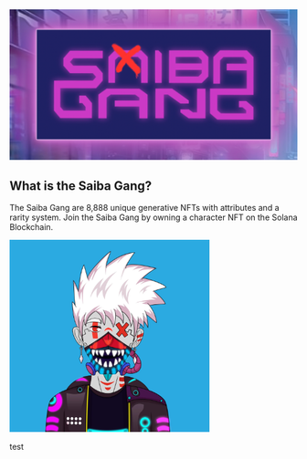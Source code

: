 <img src="public/images/saiba-gang-og.png" alt="Saiba Gang" width="600px">

## What is the Saiba Gang?

The Saiba Gang are 8,888 unique generative NFTs with attributes and a rarity system. Join the Saiba Gang by owning a character NFT on the Solana Blockchain.

<img src="public/images/guy.jpg" alt="Saiba Gang Member" width="350px">

test
